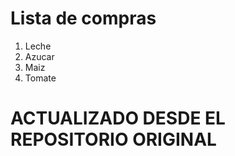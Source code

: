 # Lista de compras

1. Leche
2. Azucar
3. Maiz
4. Tomate


# ACTUALIZADO DESDE EL REPOSITORIO ORIGINAL
